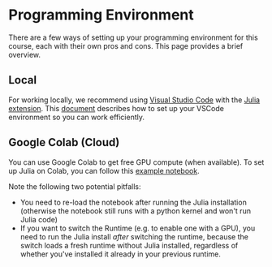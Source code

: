 # Programming Environment

There are a few ways of setting up your programming environment for this course, each with their own pros and cons. This page provides a brief overview.


## Local

For working locally, we recommend using [Visual Studio Code](https://code.visualstudio.com) with the [Julia extension](https://marketplace.visualstudio.com/items?itemName=julialang.language-julia). This [document](https://github.com/brianguenter/Julia-Programming-Workflow/blob/main/Workflow.md) describes how to set up your VSCode environment so you can work efficiently.


## Google Colab (Cloud)

You can use Google Colab to get free GPU compute (when available). To set up Julia on Colab, you can follow this [example notebook](https://colab.research.google.com/drive/1rp0OXWr1fPbnm8vWwRHdHP0lLlLbL8d9?usp=sharing).

Note the following two potential pitfalls:

* You need to re-load the notebook after running the Julia installation (otherwise the notebook still runs with a python kernel and won't run Julia code)
* If you want to switch the Runtime (e.g. to enable one with a GPU), you need to run the Julia install *after* switching the runtime, because the switch loads a fresh runtime without Julia installed, regardless of whether you've installed it already in your previous runtime.
